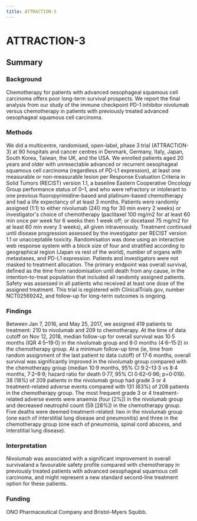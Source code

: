 ```yaml
---
title: ATTRACTION-3
---
```

# ATTRACTION-3

## Summary
### Background
Chemotherapy for patients with advanced oesophageal squamous cell carcinoma offers poor long-term survival prospects. We report the final analysis from our study of the immune checkpoint PD-1 inhibitor nivolumab versus chemotherapy in patients with previously treated advanced oesophageal squamous cell carcinoma.
### Methods
We did a multicentre, randomised, open-label, phase 3 trial (ATTRACTION-3) at 90 hospitals and cancer centres in Denmark, Germany, Italy, Japan, South Korea, Taiwan, the UK, and the USA. We enrolled patients aged 20 years and older with unresectable advanced or recurrent oesophageal squamous cell carcinoma (regardless of PD-L1 expression), at least one measurable or non-measurable lesion per Response Evaluation Criteria in Solid Tumors (RECIST) version 1.1, a baseline Eastern Cooperative Oncology Group performance status of 0–1, and who were refractory or intolerant to one previous fluoropyrimidine-based and platinum-based chemotherapy and had a life expectancy of at least 3 months. Patients were randomly assigned (1:1) to either nivolumab (240 mg for 30 min every 2 weeks) or investigator's choice of chemotherapy (paclitaxel 100 mg/m2 for at least 60 min once per week for 6 weeks then 1 week off; or docetaxel 75 mg/m2 for at least 60 min every 3 weeks), all given intravenously. Treatment continued until disease progression assessed by the investigator per RECIST version 1.1 or unacceptable toxicity. Randomisation was done using an interactive web response system with a block size of four and stratified according to geographical region (Japan vs rest of the world), number of organs with metastases, and PD-L1 expression. Patients and investigators were not masked to treatment allocation. The primary endpoint was overall survival, defined as the time from randomisation until death from any cause, in the intention-to-treat population that included all randomly assigned patients. Safety was assessed in all patients who received at least one dose of the assigned treatment. This trial is registered with ClinicalTrials.gov, number NCT02569242, and follow-up for long-term outcomes is ongoing.
### Findings
Between Jan 7, 2016, and May 25, 2017, we assigned 419 patients to treatment: 210 to nivolumab and 209 to chemotherapy. At the time of data cutoff on Nov 12, 2018, median follow-up for overall survival was 10·5 months (IQR 4·5–19·0) in the nivolumab group and 8·0 months (4·6–15·2) in the chemotherapy group. At a minimum follow-up time (ie, time from random assignment of the last patient to data cutoff) of 17·6 months, overall survival was significantly improved in the nivolumab group compared with the chemotherapy group (median 10·9 months, 95% CI 9·2–13·3 vs 8·4 months, 7·2–9·9; hazard ratio for death 0·77, 95% CI 0·62–0·96; p=0·019). 38 (18%) of 209 patients in the nivolumab group had grade 3 or 4 treatment-related adverse events compared with 131 (63%) of 208 patients in the chemotherapy group. The most frequent grade 3 or 4 treatment-related adverse events were anaemia (four [2%]) in the nivolumab group and decreased neutrophil count (59 [28%]) in the chemotherapy group. Five deaths were deemed treatment-related: two in the nivolumab group (one each of interstitial lung disease and pneumonitis) and three in the chemotherapy group (one each of pneumonia, spinal cord abscess, and interstitial lung disease).
### Interpretation
Nivolumab was associated with a significant improvement in overall survivaland a favourable safety profile compared with chemotherapy in previously treated patients with advanced oesophageal squamous cell carcinoma, and might represent a new standard second-line treatment option for these patients.
### Funding
ONO Pharmaceutical Company and Bristol-Myers Squibb.
